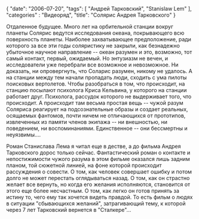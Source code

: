 {
   "date": "2006-07-20",
   "tags": [
      "Андрей Тарковский",
      "Stanislaw Lem"
   ],
   "categories" :  "Видеоряд",
   "title": "Солярис Андрея Тарковского"
}

Отдаленное будущее. Много лет на орбительной станции вокруг планеты Солярис ведутся исследования океана, покрывающего всю поверхность планеты. Наиболее захватывающее предположение, ради которого за все эти годы соляристику не закрыли, как безнадежно убыточное научное направление -- океан разумен и это, возможно, тот самый контакт, первый, ожидаемый. Но энтузиазм не вечен, и исследователи уже перебрали все возможное и невозможное. Ни доказать, ни опровергнуть, что Соларис разумен, никому не удалось. А на станции между тем начали пропадать люди, сходить с ума пилоты поисковых вертолетов. Чтобы разобраться в том, что происходит, на станцию посылают психолога Криса Кельвина, у которого на станции работает друг. Психолога, рассудок которого не выдерживает того, что происходит. А происходит там весьма простая вещь -- чужой разум Соляриса реагирует на подсознательные образы и создает реальных, осящаемых фантомов, почти ничем не отличающихся от прототипов, извлеченных из памяти членов экипажа -- ни внешностью, ни поведением, ни воспоминаниями. Единственное -- они бессмертны и неуязвимы....

Роман Станислава Лема я читал еще в дестве, а до фильма Андрея Тарковского дорос только сейчас. Фантастический роман о контакте и непостижимости чужого разума в этом фильме оказался лишь задним планом, той сюжетной линией, на фоне которой происходит рассуждения о совести. О том, как человек совершает ошибку и потом долго не может перестать оглядываться назад. О том, как он страстно желает все вернуть, но когда его желания исполняются, становится от этого еще более несчастным. О том, как легко он готов принять за истину то, чего ему так хочется видеть правдой. То есть фильм о людях в ситуации "сбывающихся желаний", затрагивающий тему, к которой через 7 лет Тарковский вернется в "Сталкере"...
